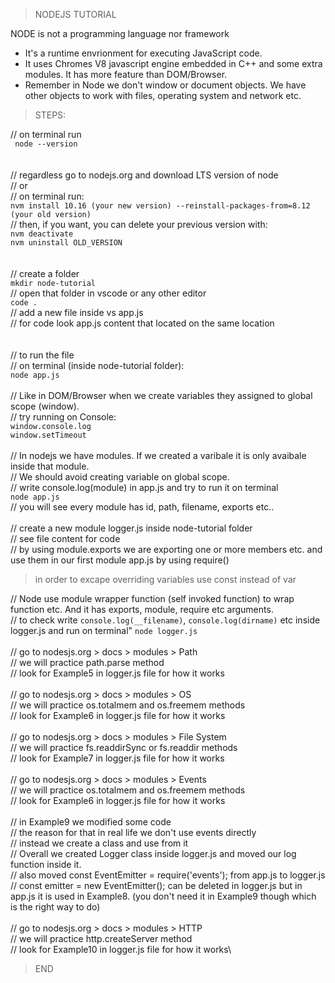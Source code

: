 > NODEJS TUTORIAL

NODE is not a programming language nor framework
- It's a runtime envrionment for executing JavaScript code.
- It uses Chromes V8 javascript engine embedded in C++ and some extra modules. It has more feature than DOM/Browser.
- Remember in Node we don't window or document objects. We have other objects to work with files, operating system and network etc.

> STEPS:

// on terminal run\
``` node --version```\
\
\
// regardless go to nodejs.org and download LTS version of node\
// or \
// on terminal run:\
```nvm install 10.16 (your new version) --reinstall-packages-from=8.12 (your old version)```\
// then, if you want, you can delete your previous version with:\
```nvm deactivate```\
```nvm uninstall OLD_VERSION```\
\
\
// create a folder\
```mkdir node-tutorial```\
// open that folder in vscode or any other editor\
``` code . ```\
// add a new file inside vs app.js\
// for code look app.js content that located on the same location\
\
\
// to run the file\
// on terminal (inside node-tutorial folder):\
``` node app.js ```\
\
// Like in DOM/Browser when we create variables they assigned to global scope (window).\
// try running on Console:\
```window.console.log```\
```window.setTimeout ```\
\
// In nodejs we have modules. If we created a varibale it is only avaibale inside that module.\
// We should avoid creating variable on global scope.\
// write console.log(module) in app.js and try to run it on terminal \
```node app.js```\
// you will see every module has id, path, filename, exports etc.. \
\
// create a new module logger.js inside node-tutorial folder\
// see file content for code \
// by using module.exports we are exporting one or more members etc. and use them in our first module app.js by using require() 

> in order to excape overriding variables use const instead of var

// Node use module wrapper function (self invoked function) to wrap function etc. And it has exports, module, require etc arguments.\
// to check write ```console.log(__filename)```, ```console.log(dirname)``` etc inside logger.js and run on terminal"
```node logger.js ```\
\
// go to nodesjs.org > docs > modules > Path\
// we will practice path.parse method\
// look for Example5 in logger.js file for how it works\
\
// go to nodesjs.org > docs > modules > OS\
// we will practice os.totalmem and os.freemem methods\
// look for Example6 in logger.js file for how it works\
\
// go to nodesjs.org > docs > modules > File System\
// we will practice fs.readdirSync or fs.readdir methods\
// look for Example7 in logger.js file for how it works\
\
// go to nodesjs.org > docs > modules > Events\
// we will practice os.totalmem and os.freemem methods\
// look for Example6 in logger.js file for how it works\
\
// in Example9 we modified some code\
// the reason for that in real life we don't use events directly \
// instead we create a class and use from it\
// Overall we created Logger class inside logger.js and moved our log function inside it.\
// also moved const EventEmitter = require('events'); from app.js to logger.js\
// const emitter = new EventEmitter(); can be deleted in logger.js but in app.js it is used in Example8. (you don't need it in Example9 though which is the right way to do)\
\
// go to nodesjs.org > docs > modules > HTTP\
// we will practice http.createServer method\
// look for Example10 in logger.js file for how it works\

> END

